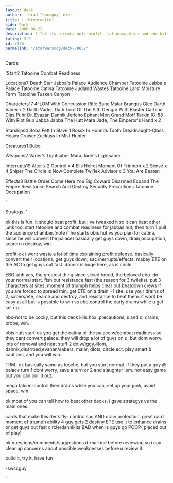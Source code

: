 ```yaml
---
layout: deck
author: ! brad "swccguy" eier
title: ! "Kryptonite"
side: Dark
date: 2000-06-22
description: ! "ok its a combo anti-profit, tat occupation and ebo-killer. you've seen decks like them before, but after 3a i think it needed to be modified."
rating: 3.5
id: 7865
permalink: "/starwarsccg/deck/7865/"
---
```

Cards: 

'Start2
Tatooine
Combat Readiness

Locations7
Death Star
Jabba's Palace Audience Chamber
Tatooine Jabba's Palace
Tatooine Catina
Tatooine Judland Wastes
Tatooine Lars' Moisture Farm
Tatooine Tusken Canyon

Characters17
4-LOM With Concussion Rifle
Bane Malar
Brangus Glee
Darth Vader x 2
Darth Vader, Dark Lord Of The Sith
Dengar With Blaster Carbine
Djas Puhr
Dr. Evazan
Dannik Jericho
Ephant Mon
Grand Moff Tarkin
IG-88 With Riot Gun
Jabba
Jabba The Hutt
Mara Jade, The Emperor's Hand x 2

Starships4
Boba Fett In Slave 1
Bossk In Hounds Tooth
Dreadnaught-Class Heavy Cruiser
Zuckuss In Mist Hunter

Creatures1
Bubo

Weapons2
Vader's Lightsaber
Mara Jade's Lightsaber

Interrupts19
Alter x 2
Control x 4
Elis Helrot
Moment Of Triumph x 2
Sense x 4
Sniper
The Circle Is Now Complete
Twi'lek Advisor x 3
You Are Beaten

Effects8
Battle Order
Come Here You Big Coward
Disarmed
Expand The Empire
Resistance
Search And Destroy
Security Precautions
Tatooine Occupation




'

Strategy: '

ok this is fun. it should beat profit, but i've tweaked it so it can beat other junk too.
start tatooine and combat readiness for jabbas hut, then turn 1 pull the audience chamber.(note if he starts obis hut vs you plan for catina, since he will convert the palace)
basically get guys down, drain,occupation, search n destroy, win.

profit-ok i wont waste a lot of time explaining profit defense. basically convert their locations, get guys down, sac inerrupts/effects, mabey ETE on the AC to get guys out fast. dannik is huge here, as is circle.

EBO-ahh yes, the greatest thing since sliced bread, the beloved ebo. do your normal start. fish out resistance fast (the reason for 3 twileks). put 3 characters at sites, moment of triumph helps clear out beatdown crews if you are forced to spread thin. get ETE on a drain +1 site.
use your drains of 2, sabers/ete, search and destroy, and resistance to beat them. it wont be easy at all but is possible to win vs ebo.control the early drains while u get set up.

hbx-not to be cocky, but this deck kills hbx. precautions, s and d, drains, probe, win.

obis hutt start-ok you get the catina of the palace w/combat readiness so they cant convert palace. they will drop a lot of guys on u, but dont worry. lots of removal and neat stuff 2 do w/iggy,4lom, dannik,disarmed,evanan/sabers, malar,
dlots, circle,ect. play smart & cautions, and you will win.

TRM- ok basically same as tosche, but you start normal. if they put a guy @ palace turn 1 dont worry, save a turn or 2 and slaughter 'em. not easy game but you can pull it out.

mega falcon-control their drains while you can, set up your junk, avoid space, win.

ok most of you can tell how to beat other decks, i gave strategys vs the main ones.

cards that make this deck fly-
control sac AND drain protection. great card
moment of triumph ability 4 guy gets 2 destiny
ETE use it to enhance drains or get guys out fast
circle/dannikits BAD when ls guys go POOP( placed out of play)

ok questions/comments/suggestions d-mail me before reviewing so i can clear up concerns about possible weaknesses before u review it.

build it, try it, have fun

-swccguy


'
